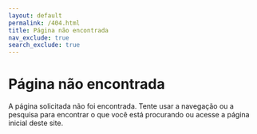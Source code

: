 ```yaml
---
layout: default
permalink: /404.html
title: Página não encontrada
nav_exclude: true
search_exclude: true
---
```


# Página não encontrada

A página solicitada não foi encontrada. Tente usar a navegação ou a pesquisa
para encontrar o que você está procurando ou acesse a página inicial deste site.
